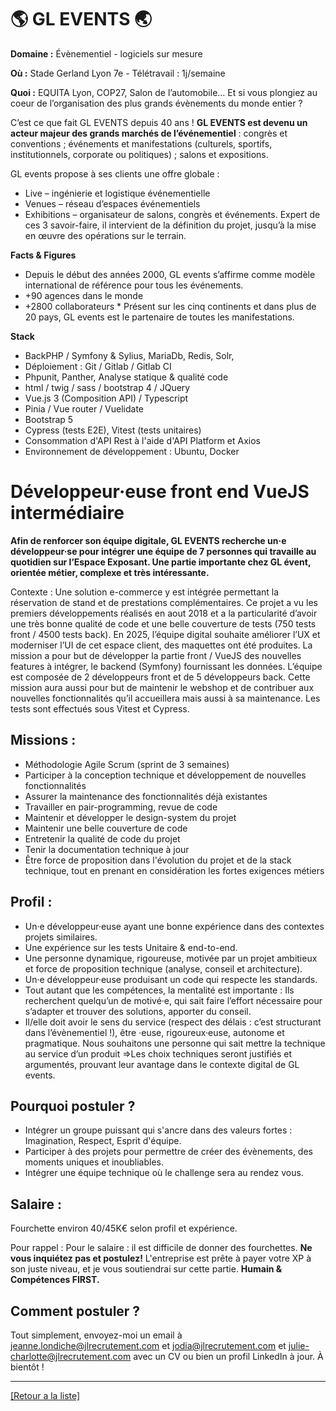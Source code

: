 # 🌎 GL EVENTS 🌏

**Domaine :** Évènementiel - logiciels sur mesure

**Où :** Stade Gerland Lyon 7e -  Télétravail : 1j/semaine

**Quoi :** EQUITA Lyon, COP27, Salon de l’automobile… Et si vous plongiez au coeur de l’organisation des plus grands évènements du monde entier ? 

C’est ce que fait GL EVENTS depuis 40 ans ! **GL EVENTS est devenu un acteur majeur des grands marchés de l’événementiel** : congrès et conventions ; événements et manifestations (culturels, sportifs, institutionnels, corporate ou politiques) ; salons et expositions.

GL events propose à ses clients une offre globale : 
* Live – ingénierie et logistique événementielle
* Venues – réseau d’espaces événementiels
* Exhibitions – organisateur de salons, congrès et événements. Expert de ces 3 savoir-faire, il intervient de la définition du projet, jusqu’à la mise en œuvre des opérations sur le terrain.

**Facts & Figures**

* Depuis le début des années 2000, GL events s’affirme comme modèle international de référence pour tous les événements.
* +90 agences dans le monde 
* +2800 collaborateurs * Présent sur les cinq continents et dans plus de 20 pays, GL events est le partenaire de toutes les manifestations.

**Stack**

* BackPHP / Symfony & Sylius, MariaDb, Redis, Solr, 
* Déploiement : Git / Gitlab / Gitlab CI 
* Phpunit, Panther, Analyse statique & qualité code 
* html / twig / sass / bootstrap 4 / JQuery
* Vue.js 3 (Composition API) / Typescript
* Pinia / Vue router / Vuelidate
* Bootstrap 5
* Cypress (tests E2E), Vitest (tests unitaires)
* Consommation d'API Rest à l'aide d'API Platform et Axios
* Environnement de développement : Ubuntu, Docker

# Développeur·euse front end VueJS intermédiaire 

**Afin de renforcer son équipe digitale, GL EVENTS recherche un·e développeur·se pour intégrer une équipe de 7 personnes qui travaille au quotidien sur l’Espace Exposant. Une partie importante chez GL évent, orientée métier, complexe et très intéressante.** 

Contexte  : Une solution e-commerce y est intégrée permettant la réservation de stand et de prestations complémentaires.
Ce projet a vu les premiers développements réalisés en aout 2018 et a la particularité d’avoir une très bonne qualité de code et une belle couverture de tests (750 tests front / 4500 tests back).
En 2025, l’équipe digital souhaite améliorer l’UX et moderniser l’UI de cet espace client, des maquettes ont été produites.
La mission a pour but de développer la partie front / VueJS des nouvelles features à intégrer, le backend (Symfony) fournissant les données.
L’équipe est composée de 2 développeurs front et de 5 développeurs back.
Cette mission aura aussi pour but de maintenir le webshop et de contribuer aux nouvelles fonctionnalités qu’il accueillera mais aussi à sa maintenance. Les tests sont effectués sous Vitest et Cypress.


## Missions :

* Méthodologie Agile Scrum (sprint de 3 semaines)
* Participer à la conception technique et développement de nouvelles fonctionnalités
* Assurer la maintenance des fonctionnalités déjà existantes
* Travailler en pair-programming, revue de code
* Maintenir et développer le design-system du projet
* Maintenir une belle couverture de code
* Entretenir la qualité de code du projet
* Tenir la documentation technique à jour
* Être force de proposition dans l'évolution du projet et de la stack technique, tout en
prenant en considération les fortes exigences métiers

## Profil :

* Un·e développeur·euse ayant une bonne expérience dans des contextes projets similaires.
* Une expérience sur les tests Unitaire & end-to-end.
* Une personne dynamique, rigoureuse, motivée par un projet ambitieux et force de proposition technique (analyse, conseil et architecture).
* Un·e développeur·euse produisant un code qui respecte les standards.
* Tout autant que les compétences, la mentalité est importante : Ils recherchent quelqu’un de motivé·e, qui sait faire l’effort nécessaire pour s’adapter et trouver des solutions, apporter du conseil.
* Il/elle doit avoir le sens du service (respect des délais : c’est structurant dans l’évènementiel !), être ·euse, rigoureux·euse, autonome et pragmatique. Nous souhaitons une personne qui sait mettre la technique au service d’un produit  =>Les choix techniques seront justifiés et argumentés, prouvant leur avantage dans le contexte digital de GL events.


## Pourquoi postuler ?

* Intégrer un groupe puissant qui s'ancre dans des valeurs fortes : Imagination, Respect, Esprit d'équipe. 
* Participer à des projets pour permettre de créer des évènements, des moments uniques et inoubliables. 
* Intégrer une équipe technique où le challenge sera au rendez vous. 

## Salaire :

Fourchette environ 40/45K€ selon profil et expérience. 

Pour rappel : Pour le salaire : il est difficile de donner des fourchettes. **Ne vous inquiétez pas et postulez!** L'entreprise est prête à payer votre XP à son juste niveau, et je vous soutiendrai sur cette partie. **Humain & Compétences FIRST.** 

## Comment postuler ?

Tout simplement, envoyez-moi un email à jeanne.londiche@jlrecrutement.com et jodia@jlrecrutement.com et julie-charlotte@jlrecrutement.com avec un CV ou bien un profil LinkedIn à jour. À bientôt !

----
<a href="https://github.com/jlondiche/job-board-php/blob/master/README.md">[Retour a la liste]</a>